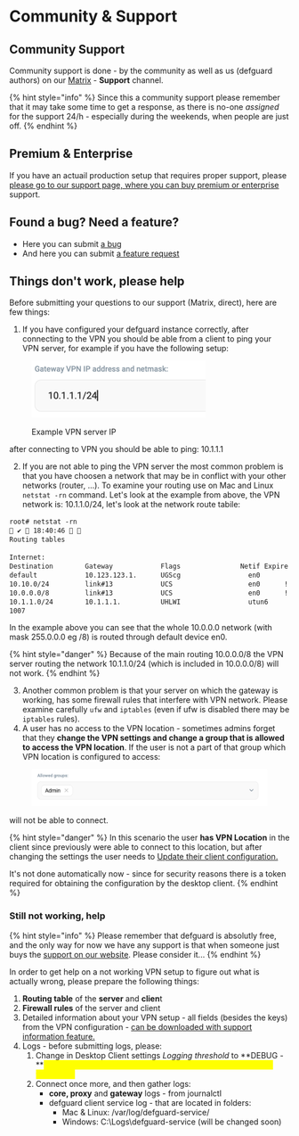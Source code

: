 # Community & Support

## Community Support

Community support is done - by the community as well as us (defguard authors) on our [Matrix](https://matrix.to/#/#defguard:teonite.com) - **Support** channel.

{% hint style="info" %}
Since this a community support please remember that it may take some time to get a response, as there is no-one _assigned_ for the support 24/h - especially during the weekends, when people are just off.
{% endhint %}

## Premium & Enterprise&#x20;

If you have an actuail production setup that requires proper support, please  [please go to our support page, where you can buy  premium or enterprise](https://defguard.net/pricing/) support.

## Found a bug? Need a feature?

* Here you can submit [a bug](https://github.com/DefGuard/defguard/issues/new?assignees=\&labels=bug\&projects=\&template=bug\_report.md\&title=)
* And here you can submit [a feature request](https://github.com/DefGuard/defguard/issues/new?assignees=\&labels=feature\&projects=\&template=feature\_request.md\&title=)

## Things don't work, please help

Before submitting your questions to our support (Matrix, direct), here are few things:

1. If you have configured your defguard instance correctly, after connecting to the VPN you should be able from a client to ping your VPN server, for example if you have the following setup:

<figure><img src="../.gitbook/assets/Screenshot 2024-03-24 at 18.36.43.png" alt="" width="313"><figcaption><p>Example VPN server IP</p></figcaption></figure>

after connecting to VPN you should be able to ping: 10.1.1.1

2. If you are not able to ping the VPN server the most common problem is that you have choosen a network that may be in conflict with your other networks (router, ...). To examine your routing use on Mac and Linux `netstat -rn` command. Let's look at the example from above, the VPN network is: 10.1.1.0/24, let's look at the network route tabile:

```
root# netstat -rn                                                                                                                                          ✔  18:40:46  
Routing tables

Internet:
Destination        Gateway            Flags               Netif Expire
default            10.123.123.1.      UGScg                 en0
10.10.0/24         link#13            UCS                   en0      !
10.0.0.0/8         link#13            UCS                   en0      !
10.1.1.0/24        10.1.1.1.          UHLWI                 utun6  1007
```

In the example above you can see that the whole 10.0.0.0 network (with mask 255.0.0.0 eg /8) is routed through default device en0.

{% hint style="danger" %}
Because of the main routing 10.0.0.0/8 the VPN server routing the network 10.1.1.0/24 (which is included in 10.0.0.0/8) will not work.
{% endhint %}

3. Another common problem is that your server on which the gateway is working, has some firewall rules that interfere with VPN network. Please examine carefully  `ufw` and `iptables` (even if ufw is disabled there may be `iptables` rules).
4. A user has no access to the VPN location - sometimes admins forget that they **change the VPN settings and change a group that is allowed to access the VPN location**. If the user is not a part of that group which VPN location is configured to access:

<figure><img src="../.gitbook/assets/Screenshot 2024-03-24 at 19.44.57.png" alt=""><figcaption></figcaption></figure>

will not be able to connect.

{% hint style="danger" %}
In this scenario the user **has VPN Location** in the client since previously were able to connect to this location, but after changing the settings the user needs to [Update their client configuration.](../help/configuring-vpn/add-new-instance/update-instance.md)

It's not done automatically now - since for security reasons there is a token required for obtaining the configuration by the desktop client.
{% endhint %}

### Still not working, help

{% hint style="info" %}
Please remember that defguard is absolutly free, and the only way for now we have any support is that when someone just buys the [support on our website](https://defguard.net/pricing/). Please consider it...
{% endhint %}

In order to get help on a not working VPN setup to figure out what is actually wrong, please prepare the following things:

1. **Routing table** of the **server** and **clien**t
2. **Firewall rules** of the server and client
3. Detailed information about your VPN setup - all fields (besides the keys) from the VPN configuration - [can be downloaded with support information feature.](../admin-and-features/sending-support-info.md)
4. Logs - before submitting logs, please:
   1. Change in Desktop Client settings _Logging threshold_ to **DEBUG - **<mark style="color:yellow;">**you need to restart the desktop client after changing logging threshold.**</mark>
   2. Connect once more, and then gather logs:
      * **core, proxy** and **gateway** logs - from journalctl
      * defguard client service log - that are located in folders:
        * Mac & Linux: /var/log/defguard-service/
        * Windows: C:\Logs\defguard-service (will be changed soon)

